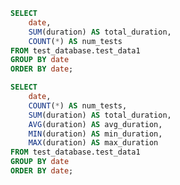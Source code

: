 ```sql table4
SELECT
    date,
    SUM(duration) AS total_duration,
    COUNT(*) AS num_tests
FROM test_database.test_data1
GROUP BY date
ORDER BY date;
```

```sql table5
SELECT
    date,
    COUNT(*) AS num_tests,
    SUM(duration) AS total_duration,
    AVG(duration) AS avg_duration,
    MIN(duration) AS min_duration,
    MAX(duration) AS max_duration
FROM test_database.test_data1
GROUP BY date
ORDER BY date;
```

<DataTable 
data={table5}
/>

<LineChart
    data={table4}
    y="total_duration"
    title="Total Duration of Tests by Month"
/>

<LineChart
    data={table5} 
    title="Total Duration of Tests by Month"
    xField="date"
    yField="num_tests"
    xAxisTitle="Date"
    yAxisTitle="Number of Tests"
    seriesName="Number of Tests"
/>
